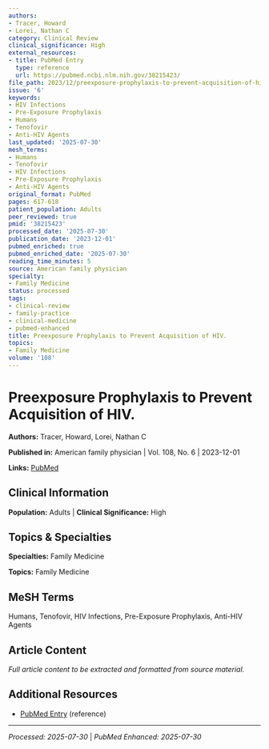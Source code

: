 ```yaml
---
authors:
- Tracer, Howard
- Lorei, Nathan C
category: Clinical Review
clinical_significance: High
external_resources:
- title: PubMed Entry
  type: reference
  url: https://pubmed.ncbi.nlm.nih.gov/38215423/
file_path: 2023/12/preexposure-prophylaxis-to-prevent-acquisition-of-hiv.md
issue: '6'
keywords:
- HIV Infections
- Pre-Exposure Prophylaxis
- Humans
- Tenofovir
- Anti-HIV Agents
last_updated: '2025-07-30'
mesh_terms:
- Humans
- Tenofovir
- HIV Infections
- Pre-Exposure Prophylaxis
- Anti-HIV Agents
original_format: PubMed
pages: 617-618
patient_population: Adults
peer_reviewed: true
pmid: '38215423'
processed_date: '2025-07-30'
publication_date: '2023-12-01'
pubmed_enriched: true
pubmed_enriched_date: '2025-07-30'
reading_time_minutes: 5
source: American family physician
specialty:
- Family Medicine
status: processed
tags:
- clinical-review
- family-practice
- clinical-medicine
- pubmed-enhanced
title: Preexposure Prophylaxis to Prevent Acquisition of HIV.
topics:
- Family Medicine
volume: '108'
---
```


# Preexposure Prophylaxis to Prevent Acquisition of HIV.

**Authors:** Tracer, Howard, Lorei, Nathan C

**Published in:** American family physician | Vol. 108, No. 6 | 2023-12-01

**Links:** [PubMed](https://pubmed.ncbi.nlm.nih.gov/38215423/)

## Clinical Information

**Population:** Adults | **Clinical Significance:** High

## Topics & Specialties

**Specialties:** Family Medicine

**Topics:** Family Medicine

## MeSH Terms

Humans, Tenofovir, HIV Infections, Pre-Exposure Prophylaxis, Anti-HIV Agents

## Article Content

*Full article content to be extracted and formatted from source material.*

## Additional Resources

- [PubMed Entry](https://pubmed.ncbi.nlm.nih.gov/38215423/) (reference)

---

*Processed: 2025-07-30* | *PubMed Enhanced: 2025-07-30*
